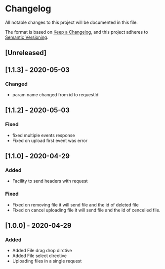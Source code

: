 # Changelog

All notable changes to this project will be documented in this file.

The format is based on [Keep a Changelog](https://keepachangelog.com/en/1.0.0/), and this project adheres to [Semantic Versioning](https://semver.org/spec/v2.0.0.html).

## [Unreleased]

## [1.1.3] - 2020-05-03

### Changed
- param name changed from id to requestId

## [1.1.2] - 2020-05-03

### Fixed
- fixed multiple events response
- Fixed on upload first event was error

## [1.1.0] - 2020-04-29

### Added

- Facility to send headers with request

### Fixed
- Fixed on removing file it will send file and the id of deleted file
- Fixed on cancel uploading file it will send file and the id of cencelled file.

## [1.0.0] - 2020-04-29

### Added

- Added File drag drop dirctive 
- Added File select directive
- Uploading files in a single request